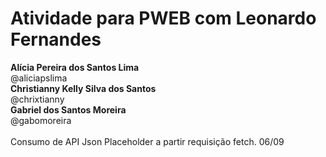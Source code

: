 # Atividade para PWEB com Leonardo Fernandes

**Alícia Pereira dos Santos Lima** <br>
@aliciapslima
<br>
**Christianny Kelly Silva dos Santos**<br>
@chrixtianny
<br>
**Gabriel dos Santos Moreira**<br>
@gabomoreira
<br>
<br>
Consumo de API Json Placeholder a partir requisição fetch. 06/09
